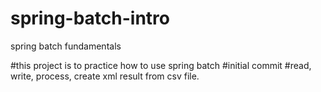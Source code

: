 # spring-batch-intro
spring batch fundamentals 

#this project is to practice how to use spring batch
#initial commit
#read, write, process, create xml result from csv file.
